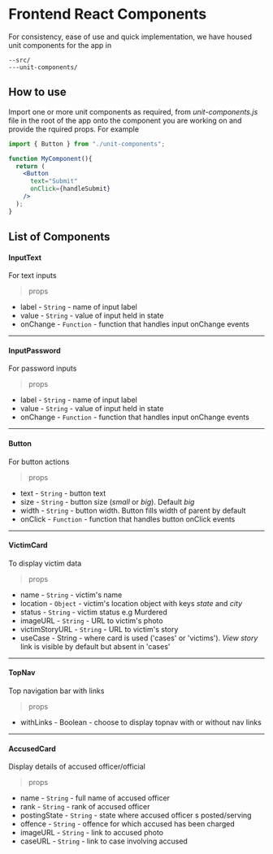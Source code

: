# Frontend React Components

For consistency, ease of use and quick implementation, we have housed unit components for the app in
```
--src/
---unit-components/
```

## How to use
Import one or more unit components as required, from *unit-components.js* file in the root of the app onto the component you are working on and provide the rquired props. For example
```jsx
import { Button } from "./unit-components";

function MyComponent(){
  return (
    <Button
      text="Submit"
      onClick={handleSubmit}
    />
  );
}
```

## List of Components
#### InputText
For text inputs
> props
* label - `String` - name of input label
* value - `String` - value of input held in state
* onChange - `Function` - function that handles input onChange events
***
#### InputPassword
For password inputs
> props
* label - `String` - name of input label
* value - `String` - value of input held in state
* onChange - `Function` - function that handles input onChange events
***
#### Button
For button actions
> props
* text - `String` - button text
* size - `String` - button size (*small* or *big*). Default *big*
* width - `String` - button width. Button fills width of parent by default
* onClick - `Function` - function that handles button onClick events
***
#### VictimCard
To display victim data 
> props
* name - `String` - victim's name
* location - `Object` - victim's location object with keys *state* and *city*
* status - `String` - victim status e.g Murdered
* imageURL - `String` - URL to victim's photo
* victimStoryURL - `String` - URL to victim's story
* useCase - String - where card is used ('cases' or 'victims'). _View story_ link is visible by default but absent in 'cases'
***
#### TopNav
Top navigation bar with links
> props
* withLinks - Boolean - choose to display topnav with or without nav links
***
#### AccusedCard
Display details of accused officer/official
> props
* name - `String` - full name of accused officer
* rank - `String` - rank of accused officer
* postingState - `String` - state where accused officer s posted/serving
* offence - `String` - offence for which accused has been charged
* imageURL - `String` - link to accused photo
* caseURL - `String` - link to case involving accused